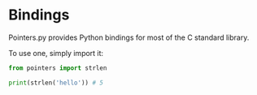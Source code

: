 # Bindings

Pointers.py provides Python bindings for most of the C standard library.

To use one, simply import it:

```py
from pointers import strlen

print(strlen('hello')) # 5
```
